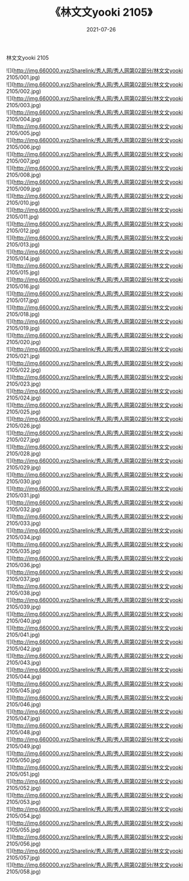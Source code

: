 ﻿---
layout: post
title:  《林文文yooki 2105》
date:   2021-07-26
img: http://img.660000.xyz/Sharelink/秀人网/秀人网第02部分/林文文yooki 2105/000.jpg
categories: [美女, 清纯, 唯美]
---

林文文yooki 2105

  ![](http://img.660000.xyz/Sharelink/秀人网/秀人网第02部分/林文文yooki 2105/001.jpg) <br> ![](http://img.660000.xyz/Sharelink/秀人网/秀人网第02部分/林文文yooki 2105/002.jpg) <br> ![](http://img.660000.xyz/Sharelink/秀人网/秀人网第02部分/林文文yooki 2105/003.jpg) <br> ![](http://img.660000.xyz/Sharelink/秀人网/秀人网第02部分/林文文yooki 2105/004.jpg) <br> ![](http://img.660000.xyz/Sharelink/秀人网/秀人网第02部分/林文文yooki 2105/005.jpg) <br> ![](http://img.660000.xyz/Sharelink/秀人网/秀人网第02部分/林文文yooki 2105/006.jpg) <br> ![](http://img.660000.xyz/Sharelink/秀人网/秀人网第02部分/林文文yooki 2105/007.jpg) <br> ![](http://img.660000.xyz/Sharelink/秀人网/秀人网第02部分/林文文yooki 2105/008.jpg) <br> ![](http://img.660000.xyz/Sharelink/秀人网/秀人网第02部分/林文文yooki 2105/009.jpg) <br> ![](http://img.660000.xyz/Sharelink/秀人网/秀人网第02部分/林文文yooki 2105/010.jpg) <br> ![](http://img.660000.xyz/Sharelink/秀人网/秀人网第02部分/林文文yooki 2105/011.jpg) <br> ![](http://img.660000.xyz/Sharelink/秀人网/秀人网第02部分/林文文yooki 2105/012.jpg) <br> ![](http://img.660000.xyz/Sharelink/秀人网/秀人网第02部分/林文文yooki 2105/013.jpg) <br> ![](http://img.660000.xyz/Sharelink/秀人网/秀人网第02部分/林文文yooki 2105/014.jpg) <br> ![](http://img.660000.xyz/Sharelink/秀人网/秀人网第02部分/林文文yooki 2105/015.jpg) <br> ![](http://img.660000.xyz/Sharelink/秀人网/秀人网第02部分/林文文yooki 2105/016.jpg) <br> ![](http://img.660000.xyz/Sharelink/秀人网/秀人网第02部分/林文文yooki 2105/017.jpg) <br> ![](http://img.660000.xyz/Sharelink/秀人网/秀人网第02部分/林文文yooki 2105/018.jpg) <br> ![](http://img.660000.xyz/Sharelink/秀人网/秀人网第02部分/林文文yooki 2105/019.jpg) <br> ![](http://img.660000.xyz/Sharelink/秀人网/秀人网第02部分/林文文yooki 2105/020.jpg) <br> ![](http://img.660000.xyz/Sharelink/秀人网/秀人网第02部分/林文文yooki 2105/021.jpg) <br> ![](http://img.660000.xyz/Sharelink/秀人网/秀人网第02部分/林文文yooki 2105/022.jpg) <br> ![](http://img.660000.xyz/Sharelink/秀人网/秀人网第02部分/林文文yooki 2105/023.jpg) <br> ![](http://img.660000.xyz/Sharelink/秀人网/秀人网第02部分/林文文yooki 2105/024.jpg) <br> ![](http://img.660000.xyz/Sharelink/秀人网/秀人网第02部分/林文文yooki 2105/025.jpg) <br> ![](http://img.660000.xyz/Sharelink/秀人网/秀人网第02部分/林文文yooki 2105/026.jpg) <br> ![](http://img.660000.xyz/Sharelink/秀人网/秀人网第02部分/林文文yooki 2105/027.jpg) <br> ![](http://img.660000.xyz/Sharelink/秀人网/秀人网第02部分/林文文yooki 2105/028.jpg) <br> ![](http://img.660000.xyz/Sharelink/秀人网/秀人网第02部分/林文文yooki 2105/029.jpg) <br> ![](http://img.660000.xyz/Sharelink/秀人网/秀人网第02部分/林文文yooki 2105/030.jpg) <br> ![](http://img.660000.xyz/Sharelink/秀人网/秀人网第02部分/林文文yooki 2105/031.jpg) <br> ![](http://img.660000.xyz/Sharelink/秀人网/秀人网第02部分/林文文yooki 2105/032.jpg) <br> ![](http://img.660000.xyz/Sharelink/秀人网/秀人网第02部分/林文文yooki 2105/033.jpg) <br> ![](http://img.660000.xyz/Sharelink/秀人网/秀人网第02部分/林文文yooki 2105/034.jpg) <br> ![](http://img.660000.xyz/Sharelink/秀人网/秀人网第02部分/林文文yooki 2105/035.jpg) <br> ![](http://img.660000.xyz/Sharelink/秀人网/秀人网第02部分/林文文yooki 2105/036.jpg) <br> ![](http://img.660000.xyz/Sharelink/秀人网/秀人网第02部分/林文文yooki 2105/037.jpg) <br> ![](http://img.660000.xyz/Sharelink/秀人网/秀人网第02部分/林文文yooki 2105/038.jpg) <br> ![](http://img.660000.xyz/Sharelink/秀人网/秀人网第02部分/林文文yooki 2105/039.jpg) <br> ![](http://img.660000.xyz/Sharelink/秀人网/秀人网第02部分/林文文yooki 2105/040.jpg) <br> ![](http://img.660000.xyz/Sharelink/秀人网/秀人网第02部分/林文文yooki 2105/041.jpg) <br> ![](http://img.660000.xyz/Sharelink/秀人网/秀人网第02部分/林文文yooki 2105/042.jpg) <br> ![](http://img.660000.xyz/Sharelink/秀人网/秀人网第02部分/林文文yooki 2105/043.jpg) <br> ![](http://img.660000.xyz/Sharelink/秀人网/秀人网第02部分/林文文yooki 2105/044.jpg) <br> ![](http://img.660000.xyz/Sharelink/秀人网/秀人网第02部分/林文文yooki 2105/045.jpg) <br> ![](http://img.660000.xyz/Sharelink/秀人网/秀人网第02部分/林文文yooki 2105/046.jpg) <br> ![](http://img.660000.xyz/Sharelink/秀人网/秀人网第02部分/林文文yooki 2105/047.jpg) <br> ![](http://img.660000.xyz/Sharelink/秀人网/秀人网第02部分/林文文yooki 2105/048.jpg) <br> ![](http://img.660000.xyz/Sharelink/秀人网/秀人网第02部分/林文文yooki 2105/049.jpg) <br> ![](http://img.660000.xyz/Sharelink/秀人网/秀人网第02部分/林文文yooki 2105/050.jpg) <br> ![](http://img.660000.xyz/Sharelink/秀人网/秀人网第02部分/林文文yooki 2105/051.jpg) <br> ![](http://img.660000.xyz/Sharelink/秀人网/秀人网第02部分/林文文yooki 2105/052.jpg) <br> ![](http://img.660000.xyz/Sharelink/秀人网/秀人网第02部分/林文文yooki 2105/053.jpg) <br> ![](http://img.660000.xyz/Sharelink/秀人网/秀人网第02部分/林文文yooki 2105/054.jpg) <br> ![](http://img.660000.xyz/Sharelink/秀人网/秀人网第02部分/林文文yooki 2105/055.jpg) <br> ![](http://img.660000.xyz/Sharelink/秀人网/秀人网第02部分/林文文yooki 2105/056.jpg) <br> ![](http://img.660000.xyz/Sharelink/秀人网/秀人网第02部分/林文文yooki 2105/057.jpg) <br> ![](http://img.660000.xyz/Sharelink/秀人网/秀人网第02部分/林文文yooki 2105/058.jpg) <br>
